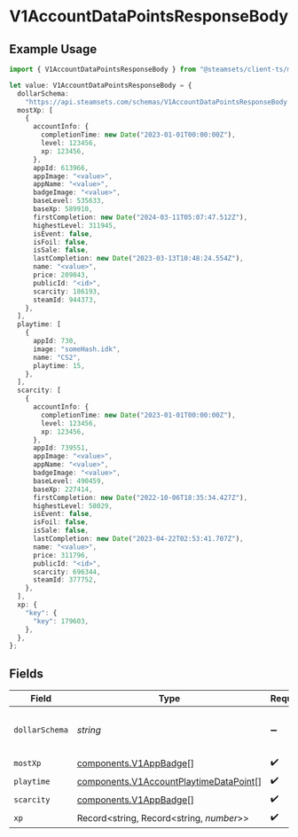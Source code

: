 # V1AccountDataPointsResponseBody

## Example Usage

```typescript
import { V1AccountDataPointsResponseBody } from "@steamsets/client-ts/models/components";

let value: V1AccountDataPointsResponseBody = {
  dollarSchema:
    "https://api.steamsets.com/schemas/V1AccountDataPointsResponseBody.json",
  mostXp: [
    {
      accountInfo: {
        completionTime: new Date("2023-01-01T00:00:00Z"),
        level: 123456,
        xp: 123456,
      },
      appId: 613966,
      appImage: "<value>",
      appName: "<value>",
      badgeImage: "<value>",
      baseLevel: 535633,
      baseXp: 589910,
      firstCompletion: new Date("2024-03-11T05:07:47.512Z"),
      highestLevel: 311945,
      isEvent: false,
      isFoil: false,
      isSale: false,
      lastCompletion: new Date("2023-03-13T10:48:24.554Z"),
      name: "<value>",
      price: 209843,
      publicId: "<id>",
      scarcity: 186193,
      steamId: 944373,
    },
  ],
  playtime: [
    {
      appId: 730,
      image: "someHash.idk",
      name: "CS2",
      playtime: 15,
    },
  ],
  scarcity: [
    {
      accountInfo: {
        completionTime: new Date("2023-01-01T00:00:00Z"),
        level: 123456,
        xp: 123456,
      },
      appId: 739551,
      appImage: "<value>",
      appName: "<value>",
      badgeImage: "<value>",
      baseLevel: 490459,
      baseXp: 227414,
      firstCompletion: new Date("2022-10-06T18:35:34.427Z"),
      highestLevel: 58029,
      isEvent: false,
      isFoil: false,
      isSale: false,
      lastCompletion: new Date("2023-04-22T02:53:41.707Z"),
      name: "<value>",
      price: 311796,
      publicId: "<id>",
      scarcity: 696344,
      steamId: 377752,
    },
  ],
  xp: {
    "key": {
      "key": 179603,
    },
  },
};
```

## Fields

| Field                                                                                            | Type                                                                                             | Required                                                                                         | Description                                                                                      | Example                                                                                          |
| ------------------------------------------------------------------------------------------------ | ------------------------------------------------------------------------------------------------ | ------------------------------------------------------------------------------------------------ | ------------------------------------------------------------------------------------------------ | ------------------------------------------------------------------------------------------------ |
| `dollarSchema`                                                                                   | *string*                                                                                         | :heavy_minus_sign:                                                                               | A URL to the JSON Schema for this object.                                                        | https://api.steamsets.com/schemas/V1AccountDataPointsResponseBody.json                           |
| `mostXp`                                                                                         | [components.V1AppBadge](../../models/components/v1appbadge.md)[]                                 | :heavy_check_mark:                                                                               | N/A                                                                                              |                                                                                                  |
| `playtime`                                                                                       | [components.V1AccountPlaytimeDataPoint](../../models/components/v1accountplaytimedatapoint.md)[] | :heavy_check_mark:                                                                               | N/A                                                                                              |                                                                                                  |
| `scarcity`                                                                                       | [components.V1AppBadge](../../models/components/v1appbadge.md)[]                                 | :heavy_check_mark:                                                                               | N/A                                                                                              |                                                                                                  |
| `xp`                                                                                             | Record<string, Record<string, *number*>>                                                         | :heavy_check_mark:                                                                               | N/A                                                                                              |                                                                                                  |